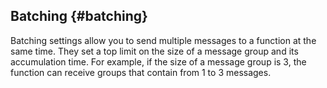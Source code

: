 ## Batching {#batching}

Batching settings allow you to send multiple messages to a function at the same time. They set a top limit on the size of a message group and its accumulation time. For example, if the size of a message group is 3, the function can receive groups that contain from 1 to 3 messages.
